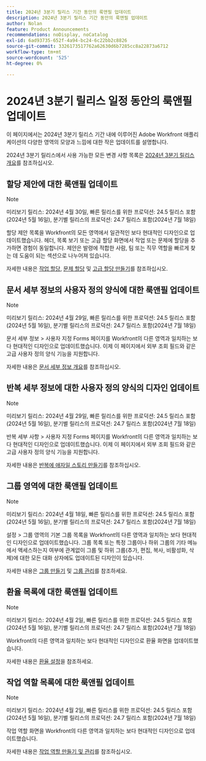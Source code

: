 ```yaml
---
title: 2024년 3분기 릴리스 기간 동안의 룩앤필 업데이트
description: 2024년 3분기 릴리스 기간 동안의 룩앤필 업데이트
author: Nolan
feature: Product Announcements
recommendations: noDisplay, noCatalog
exl-id: 6ad93735-652f-4a94-bc24-6c22bb2c8826
source-git-commit: 3326173517762a62630d6b7285cc8a22873a6712
workflow-type: tm+mt
source-wordcount: '525'
ht-degree: 0%

---
```


# 2024년 3분기 릴리스 일정 동안의 룩앤필 업데이트

이 페이지에서는 2024년 3분기 릴리스 기간 내에 이루어진 Adobe Workfront 애플리케이션의 다양한 영역의 모양과 느낌에 대한 작은 업데이트를 설명합니다.

2024년 3분기 릴리스에서 사용 가능한 모든 변경 사항 목록은 [2024년 3분기 릴리스 개요](/help/quicksilver/product-announcements/product-releases/24-q3-release-activity/24-q3-release-overview.md)를 참조하십시오.



## 할당 제안에 대한 룩앤필 업데이트

>[!NOTE]
>
>미리보기 릴리스: 2024년 4월 30일, 빠른 릴리스를 위한 프로덕션: 24.5 릴리스 포함(2024년 5월 16일), 분기별 릴리스의 프로덕션: 24.7 릴리스 포함(2024년 7월 18일)

할당 제안 목록을 Workfront의 모든 영역에서 일관적인 보다 현대적인 디자인으로 업데이트했습니다. 헤더, 목록 보기 또는 고급 할당 화면에서 작업 또는 문제에 할당을 추가하면 경험이 동일합니다. 제안은 발령에 적합한 사람, 팀 또는 직무 역할을 빠르게 찾는 데 도움이 되는 섹션으로 나누어져 있습니다.

자세한 내용은 [작업 할당](/help/quicksilver/manage-work/tasks/assign-tasks/assign-tasks.md), [문제 할당](/help/quicksilver/manage-work/issues/manage-issues/assign-issues.md) 및 [고급 할당 만들기](/help/quicksilver/manage-work/tasks/assign-tasks/create-advanced-assignments.md)를 참조하십시오.

## 문서 세부 정보의 사용자 정의 양식에 대한 룩앤필 업데이트

>[!NOTE]
>
>미리보기 릴리스: 2024년 4월 29일, 빠른 릴리스를 위한 프로덕션: 24.5 릴리스 포함(2024년 5월 16일), 분기별 릴리스의 프로덕션: 24.7 릴리스 포함(2024년 7월 18일)

문서 세부 정보 > 사용자 지정 Forms 페이지를 Workfront의 다른 영역과 일치하는 보다 현대적인 디자인으로 업데이트했습니다. 이제 이 페이지에서 외부 조회 필드와 같은 고급 사용자 정의 양식 기능을 지원합니다.

자세한 내용은 [문서 세부 정보 개요](/help/quicksilver/documents/managing-documents/document-details-overview.md)를 참조하십시오.

## 반복 세부 정보에 대한 사용자 정의 양식의 디자인 업데이트

>[!NOTE]
>
>미리보기 릴리스: 2024년 4월 29일, 빠른 릴리스를 위한 프로덕션: 24.5 릴리스 포함(2024년 5월 16일), 분기별 릴리스의 프로덕션: 24.7 릴리스 포함(2024년 7월 18일)

반복 세부 사항 > 사용자 지정 Forms 페이지를 Workfront의 다른 영역과 일치하는 보다 현대적인 디자인으로 업데이트했습니다. 이제 이 페이지에서 외부 조회 필드와 같은 고급 사용자 정의 양식 기능을 지원합니다.

자세한 내용은 [반복에 애자일 스토리 만들기](/help/quicksilver/agile/use-scrum-in-an-agile-team/iterations/create-agile-story-in-iteration.md)를 참조하십시오.

## 그룹 영역에 대한 룩앤필 업데이트

>[!NOTE]
>
>미리보기 릴리스: 2024년 4월 18일, 빠른 릴리스를 위한 프로덕션: 24.5 릴리스 포함(2024년 5월 16일), 분기별 릴리스의 프로덕션: 24.7 릴리스 포함(2024년 7월 18일)

설정 > 그룹 영역의 기본 그룹 목록을 Workfront의 다른 영역과 일치하는 보다 현대적인 디자인으로 업데이트했습니다. 그룹 목록 또는 특정 그룹이나 하위 그룹의 기타 메뉴에서 액세스하는지 여부에 관계없이 그룹 및 하위 그룹(추가, 편집, 복사, 비활성화, 삭제)에 대한 모든 대화 상자에도 업데이트된 디자인이 있습니다.

자세한 내용은 [그룹 만들기](/help/quicksilver/administration-and-setup/manage-groups/create-and-manage-groups/create-a-group.md) 및 [그룹 관리](/help/quicksilver/administration-and-setup/manage-groups/create-and-manage-groups/manage-a-group.md)를 참조하세요.

## 환율 목록에 대한 룩앤필 업데이트

>[!NOTE]
>
>미리보기 릴리스: 2024년 4월 2일, 빠른 릴리스를 위한 프로덕션: 24.5 릴리스 포함(2024년 5월 16일), 분기별 릴리스의 프로덕션: 24.7 릴리스 포함(2024년 7월 18일)

Workfront의 다른 영역과 일치하는 보다 현대적인 디자인으로 환율 화면을 업데이트했습니다.

자세한 내용은 [환율 설정](/help/quicksilver/administration-and-setup/manage-workfront/exchange-rates/set-up-exchange-rates.md)을 참조하세요.

## 작업 역할 목록에 대한 룩앤필 업데이트

>[!NOTE]
>
>미리보기 릴리스: 2024년 4월 2일, 빠른 릴리스를 위한 프로덕션: 24.5 릴리스 포함(2024년 5월 16일), 분기별 릴리스의 프로덕션: 24.7 릴리스 포함(2024년 7월 18일)

작업 역할 화면을 Workfront의 다른 영역과 일치하는 보다 현대적인 디자인으로 업데이트했습니다.

자세한 내용은 [작업 역할 만들기 및 관리](/help/quicksilver/administration-and-setup/set-up-workfront/organizational-setup/create-manage-job-roles.md)를 참조하십시오.
